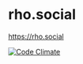 rho.social
==========

https://rho.social

[![Code Climate](https://img.shields.io/codeclimate/github/rhosocial/rho.social.svg)](https://codeclimate.com/github/rhosocial/rho.social)